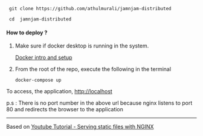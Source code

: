 
``` git clone https://github.com/athulmurali/jamnjam-distributed```

``` cd  jamnjam-distributed```

#### How to deploy ? 

1. Make sure if docker desktop  is running in the system.

    [Docker intro and setup](https://docs.docker.com/engine/docker-overview/)

2. From the root of the repo, 
execute the following in the terminal

    ``` docker-compose up ```

To access, the application, 
    [http://localhost](http://localhost)

p.s :  There is no port number in the above url because nginx listens to port 80 
and redirects the browser to the application


-----

Based on 
    [Youtube Tutorial - Serving static files with NGINX](https://www.youtube.com/watch?v=-7fxvD9kHi8)
